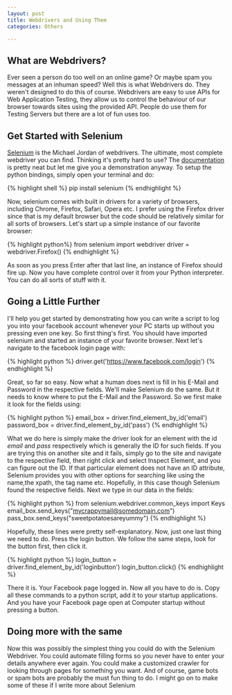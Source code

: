 ```yaml
---
layout: post
title: Webdrivers and Using Them
categories: Others

---
```


## What are Webdrivers?

Ever seen a person do too well on an online game? Or maybe spam you messages at an inhuman speed? Well this is what Webdrivers do. They weren't designed to do this of course. Webdrivers are easy to use APIs for Web Application Testing, they allow us to control the behaviour of our browser towards sites using the provided API. People do use them for Testing Servers but there are a lot of fun uses too.

## Get Started with Selenium

[Selenium](http://www.seleniumhq.org/projects/webdriver/) is the Michael Jordan of webdrivers. The ultimate, most complete webdriver you can find. Thinking it's pretty hard to use? The [documentation](http://selenium-python.readthedocs.io/) is pretty neat but let me give you a demonstration anyway. To setup the python bindings, simply open your terminal and do:

{% highlight shell %}
pip install selenium
{% endhighlight %}


Now, selenium comes with built in drivers for a variety of browsers, including Chrome, Firefox, Safari, Opera etc. I prefer using the Firefox driver since that is my default browser but the code should be relatively similar for all sorts of browsers. Let's start up a simple instance of our favorite browser:

{% highlight python%}
from selenium import webdriver
driver = webdriver.Firefox()
{% endhighlight %}


As soon as you press Enter after that last line, an instance of Firefox should fire up. Now you have complete control over it from your Python interpreter. You can do all sorts of stuff with it. 


## Going a Little Further

I'll help you get started by demonstrating how you can write a script to log you into your facebook account whenever your PC starts up without you pressing even one key. So first thing's first. You should have imported selenium and started an instance of your favorite browser. Next let's navigate to the facebook login page with:

{% highlight python %}
driver.get('https://www.facebook.com/login')
{% endhighlight %}


Great, so far so easy. Now what a human does next is fill in his E-Mail and Password in the respective fields. We'll make Selenium do the same. But it needs to know where to put the E-Mail and the Password. So we first make it look for the fields using:

{% highlight python %}
email_box = driver.find_element_by_id('email')
password_box = driver.find_element_by_id('pass')
{% endhighlight %}

What we do here is simply make the driver look for an element with the id *email* and *pass* respectively which is generally the ID for such fields. If you are trying this on another site and it fails, simply go to the site and navigate to the respective field, then right click and select Inspect Element, and you can figure out the ID. If that particular element does not have an ID attribute, Selenium provides you with other options for searching like using the name,the xpath, the tag name etc. Hopefully, in this case though Selenium found the respective fields. Next we type in our data in the fields:

{% highlight python %}
from selenium.webdriver.common_keys import Keys
email_box.send_keys("mycrappymail@somedomain.com")
pass_box.send_keys("sweetpotatoesareyummy")
{% endhighlight %}

Hopefully, these lines were pretty self-explanatory. Now, just one last thing we need to do. Press the login button. We follow the same steps, look for the button first, then click it.

{% highlight python %}
login_button  = driver.find_element_by_id('loginbutton')
login_button.click()
{% endhighlight %}


There it is. Your Facebook page logged in. Now all you have to do is. Copy all these commands to a python script, add it to your startup applications. And you have your Facebook page open at Computer startup without pressing a button.

## Doing more with the same

Now this was possibly the simplest thing you could do with the Selenium Webdriver. You could automate filling forms so you never have to enter your details anywhere ever again. You could make a customized crawler for looking through pages for something you want. And of course, game bots or spam bots are probably the must fun thing to do. I might go on to make some of these if I write more about Selenium